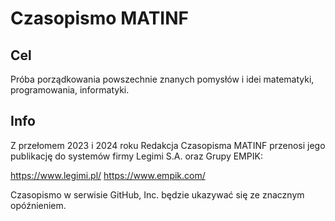 # Czasopismo MATINF

## Cel

Próba porządkowania powszechnie znanych pomysłów i idei matematyki, programowania, informatyki.


## Info
Z przełomem 2023 i 2024 roku Redakcja Czasopisma MATINF przenosi jego publikację do systemów firmy Legimi S.A. oraz Grupy EMPIK:

https://www.legimi.pl/
https://www.empik.com/

Czasopismo w serwisie GitHub, Inc. będzie ukazywać się ze znacznym opóźnieniem.

